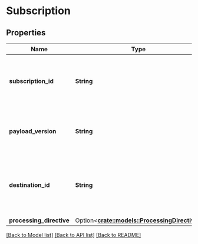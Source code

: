 # Subscription

## Properties

Name | Type | Description | Notes
------------ | ------------- | ------------- | -------------
**subscription_id** | **String** | The subscription identifier generated when the subscription is created. | 
**payload_version** | **String** | The version of the payload object to be used in the notification. | 
**destination_id** | **String** | The identifier for the destination where notifications will be delivered. | 
**processing_directive** | Option<[**crate::models::ProcessingDirective**](ProcessingDirective.md)> |  | [optional]

[[Back to Model list]](../README.md#documentation-for-models) [[Back to API list]](../README.md#documentation-for-api-endpoints) [[Back to README]](../README.md)


